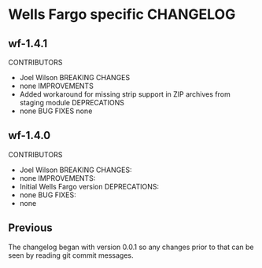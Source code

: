 # Wells Fargo specific CHANGELOG

## wf-1.4.1
CONTRIBUTORS
  - Joel Wilson
BREAKING CHANGES
  - none
IMPROVEMENTS
  - Added workaround for missing strip support in ZIP archives from staging module
DEPRECATIONS
  - none
BUG FIXES
  none

## wf-1.4.0
CONTRIBUTORS
  - Joel Wilson
BREAKING CHANGES:
  - none
IMPROVEMENTS:
  - Initial Wells Fargo version
DEPRECATIONS:
  - none
BUG FIXES:
  - none

## Previous
The changelog began with version 0.0.1 so any changes prior to that can be seen by reading git commit messages.
